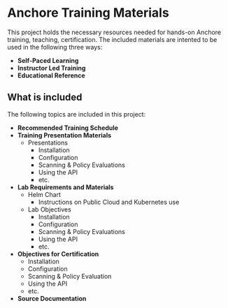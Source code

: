 # Anchore Training Materials

This project holds the necessary resources needed for hands-on Anchore training, teaching, certification. The included materials are intented to be used in the following three ways: 

- **Self-Paced Learning**
- **Instructor Led Training**
- **Educational Reference**

## What is included

The following topics are included in this project:

- **Recommended Training Schedule**
- **Training Presentation Materials**
  - Presentations
    - Installation
    - Configuration
    - Scanning & Policy Evaluations
    - Using the API
    - etc.
- **Lab Requirements and Materials**
  - Helm Chart
    - Instructions on Public Cloud and Kubernetes use
  - Lab Objectives
    - Installation
    - Configuration
    - Scanning & Policy Evaluations
    - Using the API
    - etc.
- **Objectives for Certification**
  - Installation
  - Configuration
  - Scanning & Policy Evaluation
  - Using the API
  - etc.
- **Source Documentation**
